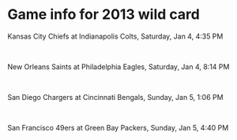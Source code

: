 # Game info for 2013 wild card

Kansas City Chiefs at Indianapolis Colts, Saturday, Jan 4, 4:35 PM


<br/>

New Orleans Saints at Philadelphia Eagles, Saturday, Jan 4, 8:14 PM


<br/>

San Diego Chargers at Cincinnati Bengals, Sunday, Jan 5, 1:06 PM


<br/>

San Francisco 49ers at Green Bay Packers, Sunday, Jan 5, 4:40 PM


